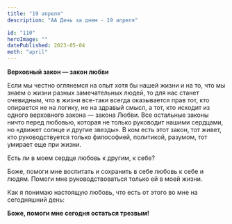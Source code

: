 ```yaml
---
title: "19 апреля"
description: "АА День за днем - 19 апреля"

id: "110"
heroImage: ""
datePublished: 2023-05-04
moth: "april"
---
```


**Верховный закон — закон любви**

Если мы честно оглянемся на опыт хотя бы нашей жизни и на то, что мы знаем о
жизни разных замечательных людей, то для нас станет очевидным, что в жизни
все-таки всегда оказывается прав тот, кто опирается не на логику, не на
здравый смысл, а тот, кто исходит из одного верховного закона — закона Любви.
Все остальные законы ничто перед любовью, которая не только руководит нашими
сердцами, но «движет солнце и другие звезды». В ком есть этот закон, тот
живет, кто руководствуется только философией, политикой, разумом, тот умирает
еще при жизни.

Есть ли в моем сердце любовь к другим, к себе?

Боже, помоги мне воспитать и сохранить в себе любовь к себе и людям. Помоги
мне руководствоваться только ей в моей жизни.

Как я понимаю настоящую любовь, что есть от этого во мне на сегодняшний день:

**Боже, помоги мне сегодня остаться трезвым!**
